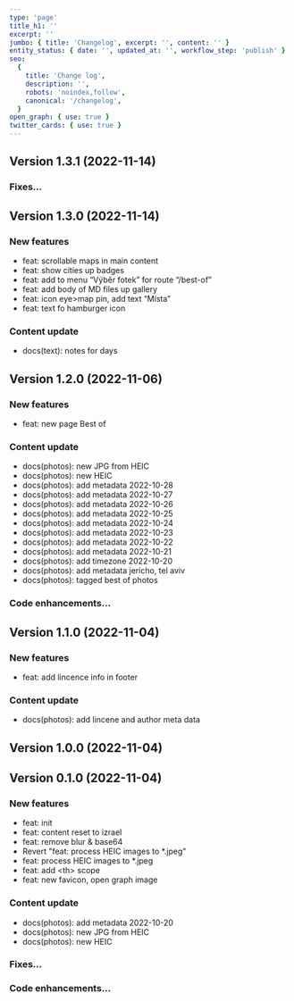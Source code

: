 ```yaml
---
type: 'page'
title_h1: ''
excerpt: ''
jumbo: { title: 'Changelog', excerpt: '', content: '' }
entity_status: { date: '', updated_at: '', workflow_step: 'publish' }
seo:
  {
    title: 'Change log',
    description: '',
    robots: 'noindex,follow',
    canonical: '/changelog',
  }
open_graph: { use: true }
twitter_cards: { use: true }
---
```


## Version 1.3.1 (2022-11-14)

### Fixes…

## Version 1.3.0 (2022-11-14)

### New features

*   feat: scrollable maps in main content
*   feat: show cities up badges
*   feat: add to menu “Výběr fotek” for route “/best-of”
*   feat: add body of MD files up gallery
*   feat: icon eye>map pin, add text “Místa”
*   feat: text fo hamburger icon

### Content update

*   docs(text): notes for days

## Version 1.2.0 (2022-11-06)

### New features

*   feat: new page Best of

### Content update

*   docs(photos): new JPG from HEIC
*   docs(photos): new HEIC
*   docs(photos): add metadata 2022-10-28
*   docs(photos): add metadata 2022-10-27
*   docs(photos): add metadata 2022-10-26
*   docs(photos): add metadata 2022-10-25
*   docs(photos): add metadata 2022-10-24
*   docs(photos): add metadata 2022-10-23
*   docs(photos): add metadata 2022-10-22
*   docs(photos): add metadata 2022-10-21
*   docs(photos): add timezone 2022-10-20
*   docs(photos): add metadata jericho, tel aviv
*   docs(photos): tagged best of photos

### Code enhancements…

## Version 1.1.0 (2022-11-04)

### New features

*   feat: add lincence info in footer

### Content update

*   docs(photos): add lincene and author meta data

## Version 1.0.0 (2022-11-04)

## Version 0.1.0 (2022-11-04)

### New features

*   feat: init
*   feat: content reset to izrael
*   feat: remove blur & base64
*   Revert "feat: process HEIC images to \*.jpeg"
*   feat: process HEIC images to \*.jpeg
*   feat: add \<th> scope
*   feat: new favicon, open graph image

### Content update

*   docs(photos): add metadata 2022-10-20
*   docs(photos): new JPG from HEIC
*   docs(photos): new HEIC

### Fixes…

### Code enhancements…
